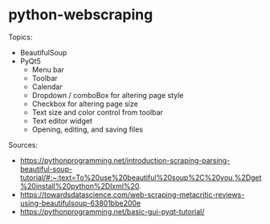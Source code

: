 # python-webscraping

Topics:
- BeautifulSoup
- PyQt5
  - Menu bar
  - Toolbar
  - Calendar
  - Dropdown / comboBox for altering page style
  - Checkbox for altering page size
  - Text size and color control from toolbar
  - Text editor widget
  - Opening, editing, and saving files

Sources: 
- https://pythonprogramming.net/introduction-scraping-parsing-beautiful-soup-tutorial/#:~:text=To%20use%20beautiful%20soup%2C%20you,%2Dget%20install%20python%2Dlxml%20.
- https://towardsdatascience.com/web-scraping-metacritic-reviews-using-beautifulsoup-63801bbe200e
- https://pythonprogramming.net/basic-gui-pyqt-tutorial/
  
